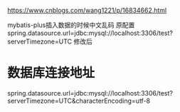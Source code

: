 https://www.cnblogs.com/wang1221/p/16834662.html

mybatis-plus插入数据的时候中文乱码
原配置
spring.datasource.url=jdbc:mysql://localhost:3306/test?serverTimezone=UTC
修改后
# 数据库连接地址
spring.datasource.url=jdbc:mysql://localhost:3306/test?serverTimezone=UTC&characterEncoding=utf-8